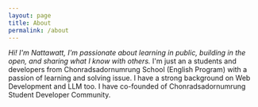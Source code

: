 ```yaml
---
layout: page
title: About
permalink: /about
---
```


*Hi! I'm Nattawatt, I'm passionate about learning in public, building in the open, and sharing what I know with others.*
I'm just an a students and developers from Chonradsadornumrung School (English Program) with a passion of learning and solving issue. I have a strong background on Web Development and LLM too. I have co-founded of Chonradsadornumrung Student Developer Community. 